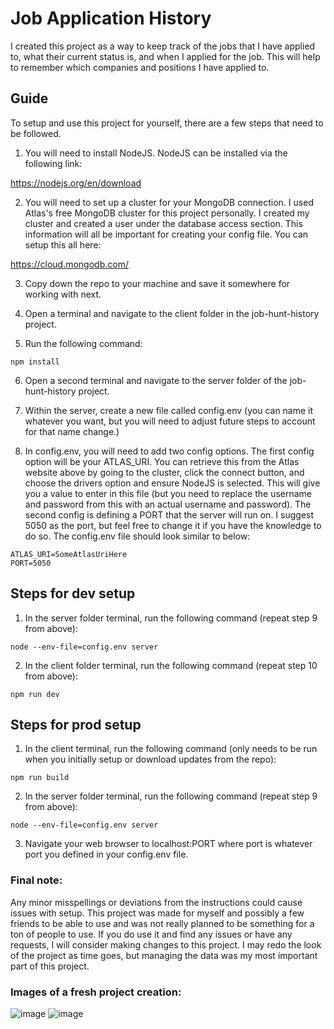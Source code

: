 # Job Application History

 I created this project as a way to keep track of the jobs that I have applied to, what their current status is, and when I applied for the job. This will help to remember which companies and positions I have applied to.

## Guide

 To setup and use this project for yourself, there are a few steps that need to be followed.

 1) You will need to install NodeJS. NodeJS can be installed via the following link:

 https://nodejs.org/en/download

 2) You will need to set up a cluster for your MongoDB connection. I used Atlas's free MongoDB cluster for this project personally. I created my cluster and created a user under the database access section. This information will all be important for creating your config file. You can setup this all here:

 https://cloud.mongodb.com/

 3) Copy down the repo to your machine and save it somewhere for working with next.

 4) Open a terminal and navigate to the client folder in the job-hunt-history project.

 5) Run the following command:

 ```
 npm install
 ```

 6) Open a second terminal and navigate to the server folder of the job-hunt-history project.

 7) Within the server, create a new file called config.env (you can name it whatever you want, but you will need to adjust future steps to account for that name change.)

 8) In config.env, you will need to add two config options. The first config option will be your ATLAS_URI. You can retrieve this from the Atlas website above by going to the cluster, click the connect button, and choose the drivers option and ensure NodeJS is selected. This will give you a value to enter in this file (but you need to replace the username and password from this with an actual username and password). The second config is defining a PORT that the server will run on. I suggest 5050 as the port, but feel free to change it if you have the knowledge to do so. The config.env file should look similar to below:

 ```
 ATLAS_URI=SomeAtlasUriHere
 PORT=5050
 ```

## Steps for dev setup

1) In the server folder terminal, run the following command (repeat step 9 from above):

 ```
 node --env-file=config.env server
 ```

2) In the client folder terminal, run the following command (repeat step 10 from above):

 ```
 npm run dev
 ```

## Steps for prod setup

1) In the client terminal, run the following command (only needs to be run when you initially setup or download updates from the repo):

  ```
  npm run build
  ```

2) In the server folder terminal, run the following command (repeat step 9 from above):

 ```
 node --env-file=config.env server
 ```
3) Navigate your web browser to localhost:PORT where port is whatever port you defined in your config.env file.



### Final note: 
Any minor misspellings or deviations from the instructions could cause issues with setup. This project was made for myself and possibly a few friends to be able to use and was not really planned to be something for a ton of people to use. If you do use it and find any issues or have any requests, I will consider making changes to this project. I may redo the look of the project as time goes, but managing the data was my most important part of this project.

### Images of a fresh project creation:
![image](https://github.com/user-attachments/assets/0363ed62-2d4b-442c-8aab-05f49cc11bbe)
![image](https://github.com/user-attachments/assets/d075d92f-6b07-422a-838a-e0d51bc6285b)


